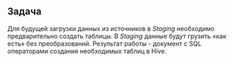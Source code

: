 ## Задача

Для будущей загрузки данных из источников в *Staging* необходимо предварительно создать таблицы. В  *Staging* данные будут грузить «как есть» без преобразований. Результат работы - документ с SQL операторами создания необходимых таблиц в Hive. 